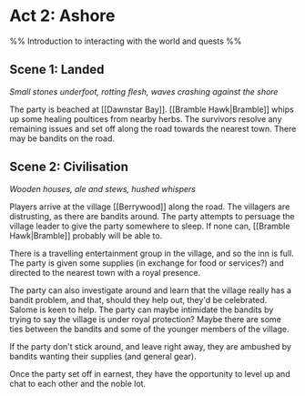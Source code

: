 # Act 2: Ashore

%% Introduction to interacting with the world and quests %%

## Scene 1: Landed

*Small stones underfoot, rotting flesh, waves crashing against the shore*

The party is beached at [[Dawnstar Bay]]. [[Bramble Hawk|Bramble]] whips up some healing poultices from nearby herbs. The survivors resolve any remaining issues and set off along the road towards the nearest town. There may be bandits on the road.

## Scene 2: Civilisation

*Wooden houses, ale and stews, hushed whispers*

Players arrive at the village [[Berrywood]] along the road. The villagers are distrusting, as there are bandits around. The party attempts to persuage the village leader to give the party somewhere to sleep. If none can, [[Bramble Hawk|Bramble]] probably will be able to.

There is a travelling entertainment group in the village, and so the inn is full. The party is given some supplies (in exchange for food or services?) and directed to the nearest town with a royal presence.

The party can also investigate around and learn that the village really has a bandit problem, and that, should they help out, they'd be celebrated. Salome is keen to help. The party can maybe intimidate the bandits by trying to say the village is under royal protection? Maybe there are some ties between the bandits and some of the younger members of the village.

If the party don't stick around, and leave right away, they are ambushed by bandits wanting their supplies (and general gear).

Once the party set off in earnest, they have the opportunity to level up and chat to each other and the noble lot.
